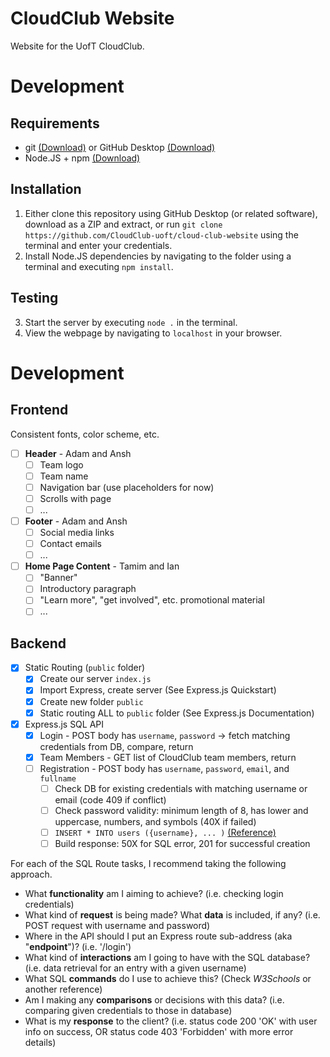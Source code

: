 # CloudClub Website
Website for the UofT CloudClub.

# Development

## Requirements

- git [(Download)](https://git-scm.com/downloads) or GitHub Desktop [(Download)](https://desktop.github.com/)
- Node.JS + npm [(Download)](https://nodejs.org/en/download/)

## Installation

1. Either clone this repository using GitHub Desktop (or related software), download as a ZIP and extract, or run `git clone https://github.com/CloudClub-uoft/cloud-club-website` using the terminal and enter your credentials.
2. Install Node.JS dependencies by navigating to the folder using a terminal and executing `npm install`.

## Testing

3. Start the server by executing `node .` in the terminal.
4. View the webpage by navigating to `localhost` in your browser.

# Development

## Frontend

Consistent fonts, color scheme, etc.

- [ ] **Header** - Adam and Ansh
  - [ ] Team logo
  - [ ] Team name
  - [ ] Navigation bar (use placeholders for now)
  - [ ] Scrolls with page
  - [ ] ...
- [ ] **Footer** - Adam and Ansh
  - [ ] Social media links
  - [ ] Contact emails
  - [ ] ...
- [ ] **Home Page Content** - Tamim and Ian
  - [ ] "Banner"
  - [ ] Introductory paragraph
  - [ ] "Learn more", "get involved", etc. promotional material
  - [ ] ...

## Backend

- [X] Static Routing (`public` folder)
  - [X] Create our server `index.js`
  - [X] Import Express, create server (See Express.js Quickstart)
  - [X] Create new folder `public`
  - [X] Static routing ALL to `public` folder (See Express.js Documentation)

- [X] Express.js SQL API
  - [X] Login - POST body has `username`, `password` -> fetch matching credentials from DB, compare, return
  - [x] Team Members - GET list of CloudClub team members, return
  - [ ] Registration - POST body has `username`, `password`, `email`, and `fullname`
    - [ ] Check DB for existing credentials with matching username or email (code 409 if conflict)
    - [ ] Check password validity: minimum length of 8, has lower and uppercase, numbers, and symbols (40X if failed)
    - [ ] `INSERT * INTO users ({username}, ... )` [(Reference)](https://www.w3schools.com/sql/sql_insert.asp)
    - [ ] Build response: 50X for SQL error, 201 for successful creation

For each of the SQL Route tasks, I recommend taking the following approach.

- What **functionality** am I aiming to achieve? (i.e. checking login credentials)
- What kind of **request** is being made? What **data** is included, if any? (i.e. POST request with username and password)
- Where in the API should I put an Express route sub-address (aka "**endpoint**")? (i.e. '/login')
- What kind of **interactions** am I going to have with the SQL database? (i.e. data retrieval for an entry with a given username)
- What SQL **commands** do I use to achieve this? (Check *W3Schools* or another reference)
- Am I making any **comparisons** or decisions with this data? (i.e. comparing given credentials to those in database)
- What is my **response** to the client? (i.e. status code 200 'OK' with user info on success, OR status code 403 'Forbidden' with more error details)
